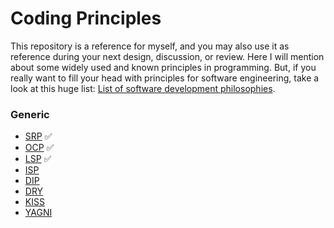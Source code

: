 # Coding Principles

This repository is a reference for myself, and you may also use it as reference during your next design, discussion, or review. Here I will mention about some widely used and known principles in programming. But, if you really want to fill your head with principles for software engineering, take a look at this huge list: [List of software development philosophies](https://en.wikipedia.org/wiki/List_of_software_development_philosophies).

### Generic

- [SRP](/SRP) ✅
- [OCP](/OCP) ✅
- [LSP](/LSP) ✅
- [ISP](/ISP)
- [DIP](/DIP)
- [DRY](/DRY)
- [KISS](/KISS)
- [YAGNI](/YAGNI)
